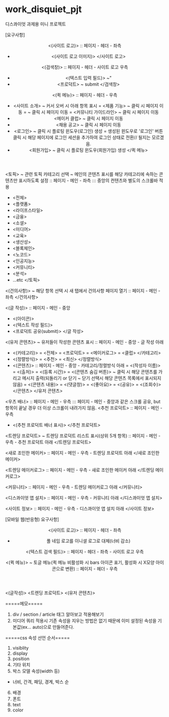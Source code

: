 # work_disquiet_pjt
디스콰이엇 과제용 미니 프로젝트

[요구사항]
<header>

<(사이트 로고)>
  :: 페이지 - 헤더 - 좌측
 - <(사이트 로고 이미지)>
 </사이트 로고>

<(검색창)>
  :: 페이지 - 헤더 - 사이트 로고 우측
 - <(텍스트 입력 필드)> ~"
 - <프로덕트> ~ submit
 </검색창> 

<(퀵 메뉴)>
  :: 페이지 - 헤더 - 우측
 - <사이트 소개> ~ 커서 오버 시 아래 항목 표시
  = <제품 기능> ~ 클릭 시 페이지 이동
  = <Ethos> ~ 클릭 시 페이지 이동
  = <커뮤니티 가이드라인> ~ 클릭 시 페이지 이동
 - <메이커 클럽> ~ 클릭 시 페이지 이동
 - <채용 공고> ~ 클릭 시 페이지 이동
 - <로그인> ~ 클릭 시 플로팅 윈도우(로그인) 생성
  = 생성된 윈도우로 '로그인' 버튼 클릭 시 해당 페이지에 로그인 세션을 추가하여 로그인 상태로 전환// 될지는 모르겠음.
 - <회원가입> ~ 클릭 시 플로팅 윈도우(회원가입) 생성
 </퀵 메뉴>

 </header>



 <main>

 <토픽> ~ 관련 토픽 카테고리 선택 ~ 메인의 콘텐츠 표시를 해당 카테고리에 속하는 콘텐츠만 표시하도록 설정
  :: 페이지 - 메인 - 좌측
  ::: 중앙의 컨텐츠와 별도의 스크롤바 적용
 - <전체>
 - <플랫폼>
 - <라이프스타일>
 - <금융>
 - <소셜>
 - <미디어>
 - <교육>
 - <생산성>
 - <블록체인>
 - <노코드>
 - <인공지능>
 - <커뮤니티>
 - <분석>
 - ...etc
 </토픽>

 <(건의사항)> ~ 해당 항목 선택 시 새 탭에서 건의사항 페이지 열기
  :: 페이지 - 메인 - 좌측
 </건의사항>

<(글 작성)>
  :: 페이지 - 메인 - 중앙
- <(아이콘)>
- <(텍스트 작성 필드)>
- <프로덕트 공유(submit)>
</글 작성>

<(유저 콘텐츠)> ~ 유저들이 작성한 콘텐츠 표시
  :: 페이지 - 메인 - 중앙 - 글 작성 아래
- <(카테고리)>
 = <전체>
 = <프로덕트>
 = <메이커로그>
 = <클럽>
 </카테고리>
- <(정렬방식)>
 = <추천>
 = <최신>
 </정렬방식>
- <(콘텐츠)>
  :: 페이지 - 메인 - 중앙 - 카테고리/정렬방식 아래
 = <(작성자 이름)>
 = <(출처)>
 = <(등록 시간)>
 = <(콘텐츠 숨김 버튼)> ~ 클릭 시 해당 콘텐츠를 가리고 메시지 출력(되돌리기 or 닫기 ~ 닫기 선택시 해당 콘텐츠 목록에서 표시되지 않음)
 = <(콘텐츠 내용)>
 = <(댓글창)>
 = <(좋아요)>
 = <(공유)>
 = <(조회수)>
 </콘텐츠>
</유저 콘텐츠>

<우츠 배너>
  :: 페이지 - 메인 - 우측
  ::: 페이지 - 메인 - 중앙과 같은 스크롤 공유, but 항목이 끝날 경우 더 이상 스크롤이 내려가지 않음.
<추천 프로덕트>
  :: 페이지 - 메인 - 우측
 - <(추천 프로덕트 배너 표시)>
</추천 프로덕트>

<트렌딩 프로덕트> ~ 트렌딩 프로덕트 리스트 표시(상위 5개 항목)
  :: 페이지 - 메인 - 우측 - 추천 프로덕트 아래
</트렌딩 프로덕트>

<새로 조인한 메이커>
  :: 페이지 - 메인 - 우측 - 트렌딩 프로덕트 아래
</새로 조인한 메이커>

<트렌딩 메이커로그>
  :: 페이지 - 메인 - 우측 - 새로 조인한 메이커 아래
</트렌딩 메이커로그>

<커뮤니티>
  :: 페이지 - 메인 - 우측 - 트렌딩 메이커로그 아래
</커뮤니티>

<디스콰이엇 앱 설치>
  :: 페이지 - 메인 - 우측 - 커뮤니티 아래
</디스콰이엇 앱 설치>

<사이트 정보>
  :: 페이지 - 메인 - 우측 - 디스콰이엇 앱 설치 아래
</사이트 정보>

 </main>



[모바일 웹(반응형) 요구사항]

<header>

<(사이트 로고)> 
  :: 페이지 - 헤더 - 좌측
 - 풀 네임 로고를 이니셜 로그로 대체(너비 감소)

<(텍스트 검색 필드)>
  :: 페이지 - 헤더 - 좌측 - 사이트 로고 우측

<(퀵 메뉴)> ~ 토글 메뉴(퀵 메뉴 비활성화 시 bars 아이콘 표기, 활성화 시 X모양 아이콘으로 변환)
  :: 페이지 - 헤더 - 우측

</header>



<main>

<(글작성)> 
<트렌딩 프로덕트>
<(유저 콘텐츠)>


</main>



=====메모=====
1. div / section / article 태그 알아보고 적용해보기
2. 미디어 쿼리 적용시 기존 속성을 지우는 방법은 없기 때문에 이미 설정된 속성을 기본값(ex... auto)으로 만들어준다.


=====css 속성 선언 순서=====
1. visiblity
2. display
3. position
4. 기타 위치
5. 박스 모델 속성(width 등)
 - 너비, 간격, 패딩, 경계, 박스 순
6. 배경
7. 폰트
8. text
9. color